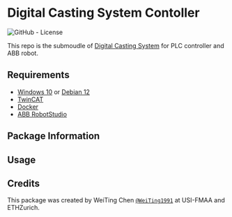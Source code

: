 # **Digital Casting System Contoller**

![GitHub - License](https://img.shields.io/badge/License-MIT-blue.svg)

This repo is the submoudle of [Digital Casting System] for PLC controller and ABB robot.

[Digital Casting System]: https://github.com/USI-FMAA/digital_casting_system.git

## **Requirements**

- [Windows 10]() or [Debian 12]()
- [TwinCAT](https://www.beckhoff.com/en-en/products/automation/twincat/?pk_campaign=AdWords-AdWordsSearch-TwinCAT_EN&pk_kwd=twincat&gclid=Cj0KCQjw9ZGYBhCEARIsAEUXITW5dmPmQ2629HIuFY7wfbSR70pi5uY2lkYziNmfKYczm1_YsK4hhPsaApjyEALw_wcB)
- [Docker]()
- [ABB RobotStudio]()

## **Package Information**

## **Usage**

## Credits

This package was created by WeiTing Chen [`@WeiTing1991`](http:ws://github.com/WeiTing1991) at USI-FMAA and ETHZurich.
